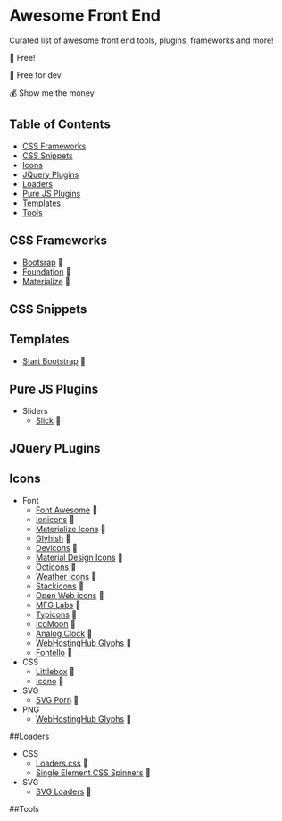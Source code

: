 # Awesome Front End
Curated list of awesome front end tools, plugins, frameworks and more!

:gift_heart: Free!

:rainbow: Free for dev

:moneybag: Show me the money


## Table of Contents

- [CSS Frameworks](#css-frameworks)
- [CSS Snippets](#css-snippets)
- [Icons](#icons)
- [JQuery Plugins](#jquery-plugins)
- [Loaders](#loaders)
- [Pure JS Plugins](#pure-js-plugins)
- [Templates](#templates)
- [Tools](#tools)

## CSS Frameworks
- [Bootsrap](https://github.com/twbs/bootstrap) :gift_heart:
- [Foundation](https://github.com/zurb/foundation) :gift_heart:
- [Materialize](https://github.com/Dogfalo/materialize) :gift_heart:

## CSS Snippets


## Templates
- [Start Bootstrap](http://startbootstrap.com/) :gift_heart:

## Pure JS Plugins
- Sliders
  * [Slick](https://github.com/kenwheeler/slick) :gift_heart:

## JQuery PLugins


## Icons
- Font
  * [Font Awesome](https://github.com/FortAwesome/Font-Awesome) :gift_heart:
  * [Ionicons](https://github.com/driftyco/ionicons) :gift_heart:
  * [Materialize Icons](http://materializecss.com/icons.html) :gift_heart:
  * [Glyhish](http://www.glyphish.com/) :rainbow:
  * [Devicons](https://github.com/vorillaz/devicons) :gift_heart:
  * [Material Design Icons](https://github.com/google/material-design-icons) :gift_heart:
  * [Octicons](https://github.com/github/octicons/) :gift_heart:
  * [Weather Icons](https://github.com/erikflowers/weather-icons/issues) :gift_heart:
  * [Stackicons](https://github.com/parkerbennett/stackicons) :gift_heart:
  * [Open Web icons](https://github.com/pfefferle/openwebicons) :gift_heart:
  * [MFG Labs](https://github.com/MfgLabs/mfglabs-iconset) :gift_heart:
  * [Typicons](https://github.com/stephenhutchings/typicons.font) :gift_heart:
  * [IcoMoon](https://icomoon.io/) :gift_heart:
  * [Analog Clock](https://github.com/jhogue/PE-Analog-Clock-icon-font) :gift_heart:
  * [WebHostingHub Glyphs](http://www.webhostinghub.com/glyphs/) :gift_heart:
  * [Fontello](https://github.com/fontello/fontello) :gift_heart:
- CSS
  * [Littlebox](https://github.com/cmaddux/littlebox) :gift_heart:
  * [Icono](https://github.com/saeedalipoor/icono) :gift_heart:
- SVG
  * [SVG Porn](https://github.com/gilbarbara/logos) :gift_heart:
- PNG
  * [WebHostingHub Glyphs](http://www.webhostinghub.com/glyphs/) :gift_heart:

##Loaders
- CSS
  * [Loaders.css](https://github.com/ConnorAtherton/loaders.css) :gift_heart:
  * [Single Element CSS Spinners](https://github.com/lukehaas/css-loaders) :gift_heart:
- SVG
  * [SVG Loaders](https://github.com/SamHerbert/SVG-Loaders) :gift_heart:

##Tools
